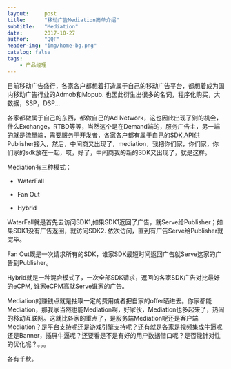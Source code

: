 ```yaml
---
layout:     post
title:      "移动广告Mediation简单介绍"
subtitle:   "Mediation"
date:       2017-10-27
author:     "QQF"
header-img: "img/home-bg.png"
catalog: false
tags:
    - 产品经理
---
```


目前移动广告盛行，各家各户都想着打造属于自己的移动广告平台，都想着成为国内移动广告行业的Admob和Mopub. 也因此衍生出很多的名词，程序化购买，大数据，SSP，DSP...

各家都做属于自己的东西，都做自己的Ad Network，这也因此出现了别的机会，什么Exchange，RTBD等等，当然这个是在Demand端的，服务广告主，另一端的就是流量端，需要服务于开发者，各家各户都有属于自己的SDK,API供Publisher接入，然后，中间商又出现了，mediation，我把你们家，你们家，你们家的sdk放在一起，哎，好了，中间商我的新的SDK又出现了，就是这样。

Mediation有三种模式：

* WaterFall

* Fan Out

* Hybrid

WaterFall就是首先去访问SDK1,如果SDK1返回了广告，就Serve给Publisher；如果SDK1没有广告返回，就访问SDK2. 依次访问，直到有广告Serve给Publisher就完毕。

Fan Out既是一次请求所有的SDK，谁家SDK最短时间返回广告就Serve这家的广告到Publisher。

Hybrid就是一种混合模式了，一次全部SDK请求，返回的各家SDK广告对比最好的eCPM, 谁家eCPM高就Serve谁家的广告。

Mediation的赚钱点就是抽取一定的费用或者把自家的offer晒进去。你家都能Mediation，那我家当然也能Mediation啊，好家伙，Mediation也多起来了，热闹的移动互联网。这就比各家的重点了，是服务端Mediation呢还是客户端Mediation？是平台支持呢还是游戏引擎支持呢？还有就是各家是视频集成牛逼呢还是Banner，插屏牛逼呢？还要看是不是有好的用户数据借口呢？是否能针对性的优化呢？。。。

各有千秋。

